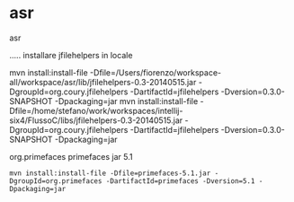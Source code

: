 asr
===

asr

.....
installare jfilehelpers in locale


mvn install:install-file -Dfile=/Users/fiorenzo/workspace-all/workspace/asr/lib/jfilehelpers-0.3-20140515.jar -DgroupId=org.coury.jfilehelpers -DartifactId=jfilehelpers -Dversion=0.3.0-SNAPSHOT -Dpackaging=jar
mvn install:install-file -Dfile=/home/stefano/work/workspaces/intellij-six4/FlussoC/libs/jfilehelpers-0.3-20140515.jar -DgroupId=org.coury.jfilehelpers -DartifactId=jfilehelpers -Dversion=0.3.0-SNAPSHOT -Dpackaging=jar



<groupId>org.primefaces</groupId>
    <artifactId>primefaces</artifactId>
    <packaging>jar</packaging>
    <version>5.1</version>
    
    
    mvn install:install-file -Dfile=primefaces-5.1.jar -DgroupId=org.primefaces -DartifactId=primefaces -Dversion=5.1 -Dpackaging=jar